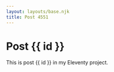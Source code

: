 ```yaml
---
layout: layouts/base.njk
title: Post 4551
---
```


# Post {{ id }}

This is post {{ id }} in my Eleventy project.

